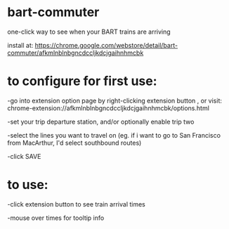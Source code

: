 # bart-commuter
one-click way to see when your BART trains are arriving


install at: https://chrome.google.com/webstore/detail/bart-commuter/afkmlnblnbgncdccljkdcjgaihnhmcbk

# to configure for first use:

-go into extension option page by right-clicking extension button , or visit: 
chrome-extension://afkmlnblnbgncdccljkdcjgaihnhmcbk/options.html

-set your trip departure station, and/or optionally enable trip two

-select the lines you want to travel on (eg. if i want to go to San Francisco from MacArthur, I'd select southbound routes)

-click SAVE


# to use:

-click extension button to see train arrival times

-mouse over times for tooltip info

